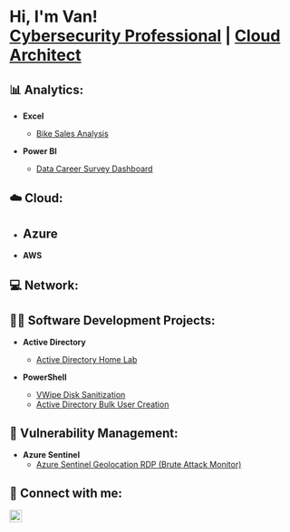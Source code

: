 <h1>Hi, I'm Van! <br/><a href="https://github.com/joshmadakor1">Cybersecurity Professional</a> | <a href="https://www.linkedin.com/in/vanlingoua/">Cloud Architect</a>

<h2>📊 Analytics:</h2>

- <b>Excel</b>
  - [Bike Sales Analysis](https://github.com/LingouaTech/Bike-Sales-Dashboard)

- <b>Power BI</b>
  - [Data Career Survey Dashboard](https://github.com/LingouaTech/Data-Career-Survey)

<h2>☁️ Cloud:</h2>

- <b>Azure</b>
  - 

- <b>AWS</b>

<h2>💻 Network:</h2>


<h2>👨‍💻 Software Development Projects:</h2>

- <b>Active Directory</b>
  - [Active Directory Home Lab](https://github.com/LingouaTech/Active-Directory-Home-Lab)

- <b>PowerShell</b>
  - [VWipe Disk Sanitization](https://github.com/LingouaTech/VWipe-Disk-Sanitization)
  - [Active Directory Bulk User Creation](https://github.com/LingouaTech/Active-Directory-Bulk-User-Creation)



<h2>🚫 Vulnerability Management:</h2>

- <b>Azure Sentinel</b>
  - [Azure Sentinel Geolocation RDP (Brute Attack Monitor)](https://github.com/LingouaTech/Azure-Sentinel)


<h2> 🤳 Connect with me:</h2>

[<img align="left" alt="JoshMadakor | LinkedIn" width="22px" src="https://cdn.jsdelivr.net/npm/simple-icons@v3/icons/linkedin.svg" />][linkedin]

[linkedin]: https://www.linkedin.com/in/vanlingoua/


<!--


Here are some ideas to get you started:

- 🔭 I’m currently working on ...
- 🌱 I’m currently learning ...
- 👯 I’m looking to collaborate on ...
- 🤔 I’m looking for help with ...
- 💬 Ask me about ...
- 📫 How to reach me: ...
- 😄 Pronouns: ...
- ⚡ Fun fact: ...
-->
